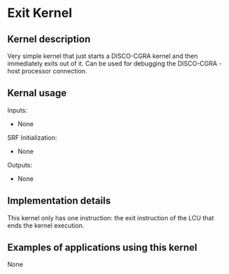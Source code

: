 # Exit Kernel

## Kernel description

Very simple kernel that just starts a DISCO-CGRA kernel and then immediately exits out of it. Can be used for debugging the DISCO-CGRA - host processor connection.

## Kernal usage

Inputs:
* None

SRF Initialization:
* None

Outputs:
* None

## Implementation details

This kernel only has one instruction: the exit instruction of the LCU that ends the kernel execution.

## Examples of applications using this kernel

None

